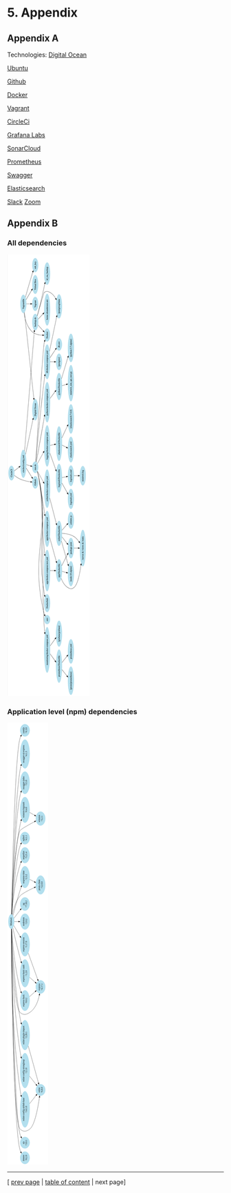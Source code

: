 # 5. Appendix

## Appendix A
Technologies:
[Digital Ocean](https://www.digitalocean.com/)

[Ubuntu](https://ubuntu.com/)

[Github](https://www.github.com/)

[Docker](https://www.docker.com/)

[Vagrant](https://www.vagrantup.com/)

[CircleCi](https://www.circleci.com/)

[Grafana Labs](https://grafana.com/)

[SonarCloud](https://www.sonarcloud.io/)

[Prometheus](https://prometheus.io/)

[Swagger](https://swagger.io/)

[Elasticsearch](https://www.elastic.co/)

[Slack](https://slack.com/)
[Zoom](https://zoom.us/)

## Appendix B
### All dependencies
![Dependency graph](../images/ch2_dependencies_all_sideways.png)
### Application level (npm) dependencies
![Dependency graph](./../images/ch2_dependencies_npm_sideways.png)

---
[ [prev page](../chapters/402_conclusion.md) | [table of content](../table_of_content.md) | next page]